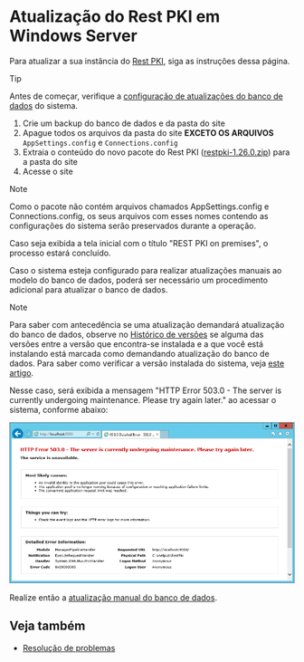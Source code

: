 ﻿# Atualização do Rest PKI em Windows Server

Para atualizar a sua instância do [Rest PKI](../../index.md), siga as instruções dessa página.

> [!TIP]
> Antes de começar, verifique a [configuração de atualizações do banco de dados](../database-update.md) do sistema.

1. Crie um backup do banco de dados e da pasta do site
1. Apague todos os arquivos da pasta do site **EXCETO OS ARQUIVOS** `AppSettings.config` e `Connections.config`
1. Extraia o conteúdo do novo pacote do Rest PKI ([restpki-1.26.0.zip](https://cdn.lacunasoftware.com/restpki/restpki-1.26.0.zip)) para a pasta do site
1. Acesse o site

> [!NOTE]
> Como o pacote não contém arquivos chamados AppSettings.config e Connections.config, os seus arquivos com esses nomes contendo as configurações do sistema serão preservados durante a operação.

Caso seja exibida a tela inicial com o título "REST PKI on premises", o processo estará concluído.

<a name="db-update" />
Caso o sistema esteja configurado para realizar atualizações manuais ao modelo do banco de dados, poderá ser necessário um procedimento adicional para atualizar o banco de dados.

> [!NOTE]
> Para saber com antecedência se uma atualização demandará atualização do banco de dados, observe no [Histórico de versões](../../changelog.md) se alguma das
> versões entre a versão que encontra-se instalada e a que você está instalando está marcada como demandando atualização do banco de dados. Para saber como
> verificar a versão instalada do sistema, veja [este artigo](../check-version.md).

Nesse caso, será exibida a mensagem "HTTP Error 503.0 - The server is currently undergoing maintenance. Please try again later." ao acessar o sistema, conforme abaixo:

![HTTP Error 503.0 - The server is currently undergoing maintenance](../../../../../images/rest-pki/maintenance.png)

Realize então a [atualização manual do banco de dados](../database-update.md#manual-update).

## Veja também

* [Resolução de problemas](troubleshoot/index.md)
